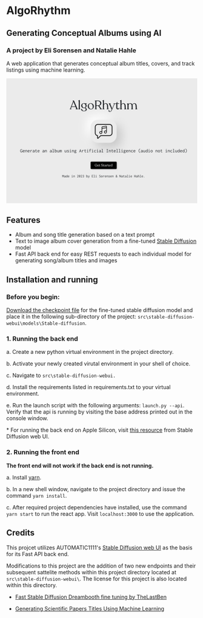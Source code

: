# AlgoRhythm
## Generating Conceptual Albums using AI
### A project by Eli Sorensen and Natalie Hahle

A web application that generates conceptual album titles, covers, and track listings using machine learning.

![](readme-header.png)

## Features
* Album and song title generation based on a text prompt
* Text to image album cover generation from a fine-tuned [Stable Diffusion](https://huggingface.co/spaces/stabilityai/stable-diffusion) model
* Fast API back end for easy REST requests to each individual model for generating song/album titles and images

## Installation and running

### Before you begin:
[Download the checkpoint file](https://drive.google.com/file/d/1-3xTe0AJgS9BYKKvju528WFS4Le4sZrk/view?usp=share_link) for the fine-tuned stable diffusion model and place it in the following sub-directory of the project: `src\stable-diffusion-webui\models\Stable-diffusion`.

### 1. Running the back end

a. Create a new python virtual environment in the project directory. 

b. Activate your newly created virutal environment in your shell of choice.

c. Navigate to `src\stable-diffusion-webui.`

d. Install the requirements listed in requirements.txt to your virtual environment.

e. Run the launch script with the following arguments: `launch.py --api`. Verify that the api is running by visiting the base address printed out in the console window.

\* For running the back end on Apple Silicon, visit [this resource](https://github.com/AUTOMATIC1111/stable-diffusion-webui/wiki/Installation-on-Apple-Silicon) from Stable Diffusion web UI.


### 2. Running the front end

**The front end will not work if the back end is not running.**

a. Install [yarn](https://yarnpkg.com).

b. In a new shell window, navigate to the project directory and issue the command `yarn install`.

c. After required project dependencies have installed, use the command `yarn start` to run the react app. Visit `localhost:3000` to use the application.

## Credits

This projcet utilizes AUTOMATIC1111's [Stable Diffusion web UI](https://github.com/AUTOMATIC1111/stable-diffusion-webui) as the basis for its Fast API back end.

Modifications to this project are the addition of two new endpoints and their subsequent sattelite methods within this project directory located at `src\stable-diffusion-webui\`. The license for this project is also located within this directory.

* [Fast Stable Diffusion Dreambooth fine tuning by TheLastBen](https://github.com/TheLastBen/fast-stable-diffusion)

* [Generating Scientific Papers Titles Using Machine Learning](https://towardsdatascience.com/generating-scientific-papers-titles-using-machine-learning-98c8c9bc637e)

